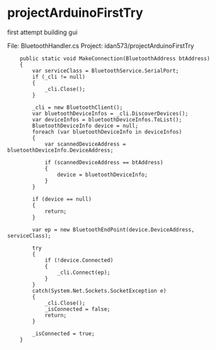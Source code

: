 # projectArduinoFirstTry
first attempt building gui


File: BluetoothHandler.cs  Project: idan573/projectArduinoFirstTry


        public static void MakeConnection(BluetoothAddress btAddress)
        {
            var serviceClass = BluetoothService.SerialPort;
            if (_cli != null)
            {
                _cli.Close();
            }

            _cli = new BluetoothClient();
            var bluetoothDeviceInfos = _cli.DiscoverDevices();
            var deviceInfos = bluetoothDeviceInfos.ToList();
            BluetoothDeviceInfo device = null;
            foreach (var bluetoothDeviceInfo in deviceInfos)
            {
                var scannedDeviceAddress = bluetoothDeviceInfo.DeviceAddress;

                if (scannedDeviceAddress == btAddress)
                {
                    device = bluetoothDeviceInfo;
                }
            }

            if (device == null)
            {
                return;
            }

            var ep = new BluetoothEndPoint(device.DeviceAddress, serviceClass);

            try
            {
                if (!device.Connected)
                {
                    _cli.Connect(ep);
                }
            }
            catch(System.Net.Sockets.SocketException e)
            {
                _cli.Close();
                _isConnected = false;
                return;
            }

            _isConnected = true;
        }
